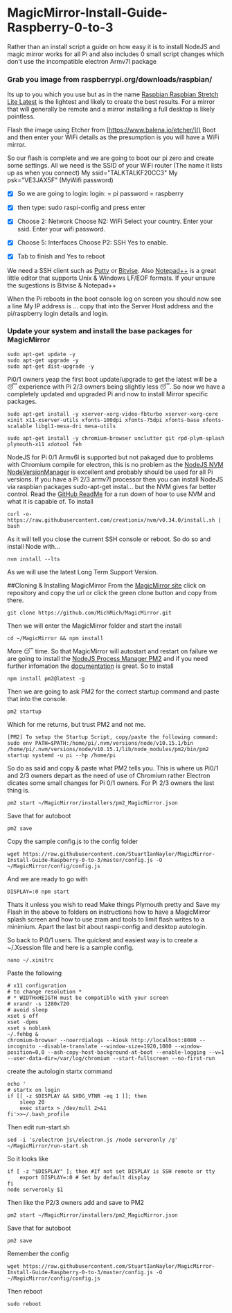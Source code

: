# MagicMirror-Install-Guide-Raspberry-0-to-3
Rather than an install script a guide on how easy it is to install NodeJS and magic mirror works for all Pi and also includes 0 small script changes which don't use the incompatible electron Armv7l package 


### Grab you image from raspberrypi.org/downloads/raspbian/

Its up to you which you use but as in the name [Raspbian Raspbian Stretch Lite Latest](https://downloads.raspberrypi.org/raspbian_lite_latest) is the lightest and likely to create the best results.
For a mirror that will generally be remote and a mirror installing a full desktop is likely pointless.

Flash the image using Etcher from [https://www.balena.io/etcher/]()
Boot and then enter your WiFi details as the presumption is you will have a WiFi mirror.

So our flash is complete and we are going to boot our pi zero and create some settings. All we need is the SSID of your WiFi router (The name it lists up as when you connect) My ssid="TALKTALKF20CC3" My psk="VE3JAX5F" (MyWifi password)

- [x] So we are going to login: login: = pi password = raspberry

- [x] then type: sudo raspi-config and press enter

- [x] Choose 2: Network Choose N2: WiFi Select your country. Enter your ssid. Enter your wifi password.

- [x] Choose 5: Interfaces Choose P2: SSH Yes to enable.

- [x] Tab to finish and Yes to reboot

We need a SSH client such as [Putty](https://www.putty.org/) or [Bitvise](https://www.bitvise.com/ssh-client).
Also [Notepad++](https://notepad-plus-plus.org/) is a great little editor that supports Unix & Windows LF/EOF formats.
If your unsure the sugestions is Bitvise & Notepad++

When the Pi reboots in the boot console log on screen you should now see a line My IP address is ... copy that into the Server Host address and the pi/raspberry login details and login.

### Update your system and install the base packages for MagicMirror

```
sudo apt-get update -y
sudo apt-get upgrade -y
sudo apt-get dist-upgrade -y
```
Pi0/1 owners yeap the first boot update/upgrade to get the latest will be a :sleeping: experience with Pi 2/3 owners being slightly less :sleeping:.
So now we have a completely updated and upgraded Pi and now to install Mirror specific packages.
```
sudo apt-get install -y xserver-xorg-video-fbturbo xserver-xorg-core xinit x11-xserver-utils xfonts-100dpi xfonts-75dpi xfonts-base xfonts-scalable libgl1-mesa-dri mesa-utils

sudo apt-get install -y chromium-browser unclutter git rpd-plym-splash plymouth-x11 xdotool feh
```
NodeJS for Pi 0/1 Armv6l is supported but not pakaged due to problems with Chromium compile for electron, this is no problem as the [NodeJS NVM NodeVersionManager](https://github.com/creationix/nvm) is excellent and probably should be used for all Pi versions.
If you have a Pi 2/3 armv7l processor then you can install NodeJS via raspbian packages sudo-apt-get instal... but the NVM gives far better control.
Read the [GitHub ReadMe](https://github.com/creationix/nvm/blob/master/README.md) for a run down of how to use NVM and what it is capable of.
To install
```
curl -o- https://raw.githubusercontent.com/creationix/nvm/v0.34.0/install.sh | bash
```
As it will tell you close the current SSH console or reboot. So do so and install Node with...

```
nvm install --lts
```
As we will use the latest Long Term Support Version.

##Cloning & Installing MagicMirror
From the [MagicMirror site](https://magicmirror.builders/) click on repository and copy the url or click the green clone button and copy from there.
```
git clone https://github.com/MichMich/MagicMirror.git
```
Then we will enter the MagicMirror folder and start the install
```
cd ~/MagicMirror && npm install
```
More :sleeping: time.
So that MagicMirror will autostart and restart on failure we are going to install the [NodeJS Process Manager PM2](http://pm2.keymetrics.io/) and if you need further infomation the [documentation](http://pm2.keymetrics.io/docs/usage/quick-start/) is great.
So to install
```
npm install pm2@latest -g
```
Then we are going to ask PM2 for the correct startup command and paste that into the console.

```
pm2 startup
```
Which for me returns, but trust PM2 and not me.
```[PM2] Init System found: systemd
[PM2] To setup the Startup Script, copy/paste the following command:
sudo env PATH=$PATH:/home/pi/.nvm/versions/node/v10.15.1/bin /home/pi/.nvm/versions/node/v10.15.1/lib/node_modules/pm2/bin/pm2 startup systemd -u pi --hp /home/pi
```
So do as said and copy & paste what PM2 tells you.
This is where us Pi0/1 and 2/3 owners depart as the need of use of Chromium rather Electron dicates some small changes
for Pi 0/1 owners.
For Pi 2/3 owners the last thing is.
```
pm2 start ~/MagicMirror/installers/pm2_MagicMirror.json
```
Save that for autoboot
```
pm2 save
```
Copy the sample config.js to the config folder
```
wget https://raw.githubusercontent.com/StuartIanNaylor/MagicMirror-Install-Guide-Raspberry-0-to-3/master/config.js -O ~/MagicMirror/config/config.js
```
 And we are ready to go with
```
DISPLAY=:0 npm start
```
Thats it unless you wish to read Make things Plymouth pretty and Save my Flash in the above to folders on instructions how to have a MagicMirror splash screen and how to use zram and tools to limit flash writes to a minimium. Apart the last bit about raspi-config and desktop autologin.

So back to Pi0/1 users.
The quickest and easiest way is to create a ~/.Xsession file and here is a sample config.
```
nano ~/.xinitrc
```
Paste the following
```
# x11 configuration
# to change resolution *
# * WIDTHxHEIGTH must be compatible with your screen
# xrandr -s 1280x720
# avoid sleep
xset s off
xset -dpms
xset s noblank
~/.fehbg &
chromium-browser --noerrdialogs --kiosk http://localhost:8080 --incognito --disable-translate --window-size=1920,1080 --window-position=0,0 --ash-copy-host-background-at-boot --enable-logging --v=1 --user-data-dir=/var/log/chromium --start-fullscreen --no-first-run
```
create the autologin startx command
```
echo '
# startx on login
if [[ -z $DISPLAY && $XDG_VTNR -eq 1 ]]; then
	sleep 20
	exec startx > /dev/null 2>&1
fi'>>~/.bash_profile
```
Then edit run-start.sh
```
sed -i 's/electron js\/electron.js /node serveronly /g' ~/MagicMirror/run-start.sh
```
So it looks like
```
if [ -z "$DISPLAY" ]; then #If not set DISPLAY is SSH remote or tty
	export DISPLAY=:0 # Set by default display
fi
node serveronly $1
```
Then like the P2/3 owners add and save to PM2
```
pm2 start ~/MagicMirror/installers/pm2_MagicMirror.json
```
Save that for autoboot
```
pm2 save
```
Remember the config
```
wget https://raw.githubusercontent.com/StuartIanNaylor/MagicMirror-Install-Guide-Raspberry-0-to-3/master/config.js -O ~/MagicMirror/config/config.js
```
Then reboot
```
sudo reboot
```
